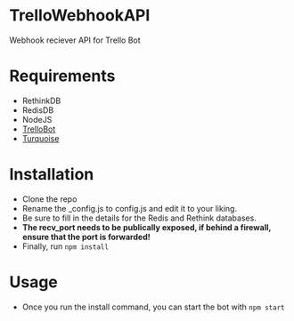 # TrelloWebhookAPI
Webhook reciever API for Trello Bot

# Requirements
* RethinkDB
* RedisDB
* NodeJS
* [TrelloBot](https://github.com/Trello-Bot-Community/TrelloBot)
* [Turquoise](https://github.com/Trello-Bot-Community/Turquoise)

# Installation
* Clone the repo
* Rename the _config.js to config.js and edit it to your liking.
* Be sure to fill in the details for the Redis and Rethink databases.
* **The recv_port needs to be publically exposed, if behind a firewall, ensure that the port is forwarded!**
* Finally, run `npm install`

# Usage
* Once you run the install command, you can start the bot with `npm start`
